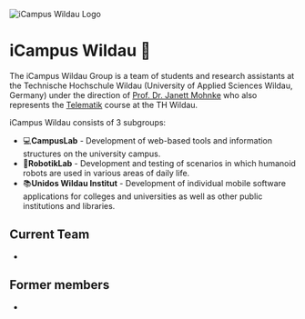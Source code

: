 ![iCampus Wildau Logo](https://github.com/icampus-wildau/.github/assets/14783129/dd714756-f224-4122-9b1d-a9afeab5b52c)

# iCampus Wildau 🧭

The iCampus Wildau Group is a team of students and research assistants at the Technische Hochschule Wildau (University of Applied Sciences Wildau, Germany) under the direction of [Prof. Dr. Janett Mohnke](https://www.th-wildau.de/personen/janett-mohnke/) who also represents the [Telematik](https://www.th-wildau.de/telematik) course at the TH Wildau.

iCampus Wildau consists of 3 subgroups:
- 💻**CampusLab** - Development of web-based tools and information structures on the university campus.
- 🤖**RobotikLab** - Development and testing of scenarios in which humanoid robots are used in various areas of daily life.
- 📚**Unidos Wildau Institut** - Development of individual mobile software applications for colleges and universities as well as other public institutions and libraries.




## Current Team
- 


## Former members
- 

<!--

**Here are some ideas to get you started:**

🙋‍♀️ A short introduction - what is your organization all about?
🌈 Contribution guidelines - how can the community get involved?
👩‍💻 Useful resources - where can the community find your docs? Is there anything else the community should know?
🍿 Fun facts - what does your team eat for breakfast?
🧙 Remember, you can do mighty things with the power of [Markdown](https://docs.github.com/github/writing-on-github/getting-started-with-writing-and-formatting-on-github/basic-writing-and-formatting-syntax)
-->
